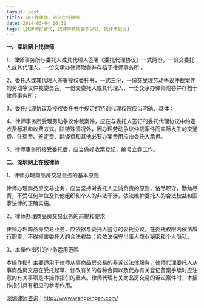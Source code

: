 ```yaml
---
layout: post
title: 网上找律师，网上在线律师
date: 2014-03-04 16:32
tags: [找律师打官司, 找律师费用要多少钱, 找律师起诉]
---
```

<strong>一、深圳网上找律师</strong>

1、律师事务所与委托人或其代理人签署《委托代理协议》一式两份，一份交委托人或其代理人，一份交承办律师附卷并存档于律师事务所；

2、委托人或其代理人签署授权委托书，一式三份，一份交受理劳动争议仲裁案件的劳动争议仲裁委员会，一份交委托人或其代理人，一份交承办律师附卷并存档于律师事务所；

3、委托代理协议及授权委托书中规定的特别代理权限应当明确、具体；

4、律师事务所受理劳动争议仲裁案件，应在与委托人签订的委托代理协议中约定收费标准和收费方式。除特殊情况外，因办理劳动争议仲裁案件而实际发生的交通费、住宿费、鉴定费、翻译费和其他必要办案费用应由委托人承担。

5、律师事务所接受委托后，应当做好收案登记，编号立卷工作。

<strong>二、深圳网上在线律师</strong>

1、律师办理商品房交易业务的基本原则

律师办理商品房交易业务，应当坚持对委托人忠诚负责的原则，恪尽职守，勤勉尽责，不受任何单位及其他组织和个人的非法干涉，依法维护委托人的合法权益和国家法律的正确实施。

2、律师办理商品房交易业务的前提和要求

律师办理商品房交易业务，应依据与委托人签订的委托协议，在委托权限内依法履行职责，不得损害委托人的合法权益；应依法保守当事人商业秘密和个人隐私。

3、本操作指引的业务适用范围

本操作指引主要适用于律师从事商品房交易的非诉讼法律服务，律师代理委托人从事商品房交易在受托起草、修改有关的各种合同以及代办有关登记备案手续时应注意的有关事项是本操作指引的重点。律师代理有关商品房交易的诉讼案件时，本操作指引具有相应的参考作用。

<a href="http://www.wangpingan.com/">深圳律师咨询</a>：<a href="http://www.wangpingan.com/">http://www.wangpingan.com/</a>

